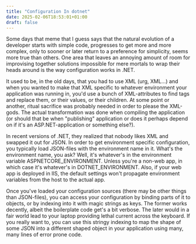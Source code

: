 ```yaml
---
title: "Configuration In dotnet"
date: 2025-02-06T18:53:01+01:00
draft: false
---
```


Some days that meme that I guess says that the natural evolution of a developer starts with simple code, progresses to get more and more complex, only to sooner or later return to a preference for simplicity, seems more true than others. One area that leaves an annoying amount of room for improvising together solutions impossible for mere mortals to wrap their heads around is the way configuration works in .NET.

It used to be, in the old days, that you had to use XML (urg, XML...) and when you wanted to make that XML specific to whatever environment your application was running in, you'd use a bunch of XML-attributes to find tags and replace them, or their values, or their children. At some point or another, ritual sacrifice was probably needed in order to please the XML-gods. The actual transformation was done when compiling the application (or should that be when "publishing" application or does it perhaps depend on if it's an ASP.NET-application or something else?).

In recent versions of .NET, they realized that nobody likes XML and swapped it out for JSON. In order to get environment specific configuration, you typically load JSON-files with the environment name in it. What's the environment name, you ask? Well, it's whatever's in the environment variable ASPNETCORE_ENVIRONMENT. Unless you're a non-web app, in which case it's whatever's in DOTNET_ENVIRONMENT. Also, if your web app is deployed in IIS, the default settings won't propagate environment variables from the host to the actual app.

Once you've loaded your configuration sources (there may be other things than JSON-files), you can access your configuration by binding parts of it to objects, or by indexing into it with magic strings as keys. The former works decently, albeit the boilerplate code get's a bit verbose. The later would in a fair world lead to your laptop providing lethal current across the keyboard. If you really want to, you can use this stringy indexing to map the shape of some JSON into a different shaped object in your application using many, many lines of error prone code.
